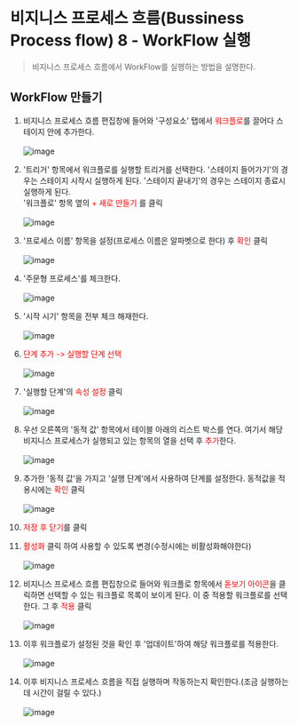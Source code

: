 # 비지니스 프로세스 흐름(Bussiness Process flow) 8 - WorkFlow 실행
> 비지니스 프로세스 흐름에서 WorkFlow를 실행하는 방법을 설명한다.

## WorkFlow 만들기

1. 비지니스 프로세스 흐름 편집창에 들어와 '구성요소' 탭에서 <span style="color:red">워크플로</span>를 끌어다 스테이지 안에 추가한다.<br><br>![image](https://user-images.githubusercontent.com/39551265/173714209-47f7a20d-8f62-4bde-b815-da202658a73d.png)<br>

2. '트리거' 항목에서 워크플로를 실행할 트리거를 선택한다. '스테이지 들어가기'의 경우는 스테이지 시작시 실행하게 된다. '스테이지 끝내기'의 경우는 스테이지 종료시 실행하게 된다.<br>'워크플로' 항목 옆의 <span style="color:red">+ 새로 만들기</span> 를 클릭<br><br>![image](https://user-images.githubusercontent.com/39551265/173716201-8619917a-a276-46e2-a68e-4b572083dac0.png)<br>

3. '프로세스 이름' 항목을 설정(프로세스 이름은 알파벳으로 한다) 후 <span style="color:red">확인</span> 클릭<br><br>![image](https://user-images.githubusercontent.com/39551265/173716762-25eefe8f-33cb-4c53-878b-a76454de2ea2.png)<br>

4. '주문형 프로세스'를 체크한다.<br><br>![image](https://user-images.githubusercontent.com/39551265/173717297-5b26148c-1a60-47d4-a944-21f0ea31527b.png)<br>

5. '시작 시기' 항목을 전부 체크 해재한다.<br><br>![image](https://user-images.githubusercontent.com/39551265/173718995-3f042822-9398-496f-8b01-079fd36542c2.png)<br>

6. <span style="color:red">단계 추가 -> 실행할 단계 선택</span><br><br>![image](https://user-images.githubusercontent.com/39551265/173718017-f8dd5ecb-a164-49d4-8a24-bda2d73ef4f7.png)<br>

7. '실행할 단계'의 <span style="color:red">속성 설정</span> 클릭<br><br>![image](https://user-images.githubusercontent.com/39551265/173719274-ba3cbfcb-5576-4d01-bea9-e65d53ff9ea5.png)<br>

8. 우선 오른쪽의 '동적 값' 항목에서 테이블 아래의 리스트 박스를 연다. 여기서 해당 비지니스 프로세스가 실행되고 있는 항목의 열을 선택 후 <span style="color:red">추가</span>한다.<br><br>![image](https://user-images.githubusercontent.com/39551265/173722598-eea4b3e4-efd6-4471-83e1-b53bdb7fd9c6.png)<br>

9. 추가한 '동적 값'을 가지고 '실행 단계'에서 사용하여 단계를 설정한다. 동적값을 적용시에는 <span style="color:red">확인</span> 클릭<br><br>![image](https://user-images.githubusercontent.com/39551265/173723720-dfc42409-fbfe-46b0-b4d4-8c40e7d43289.png)<br>

10. <span style="color:red">저장 후 닫기</span>를 클릭

11. <span style="color:red">활성화</span> 클릭 하여 사용할 수 있도록 변경(수정시에는 비활성화해야한다)<br><br>![image](https://user-images.githubusercontent.com/39551265/173724109-a2e038ba-a346-44f6-8163-154896f5d38a.png)<br>

12. 비지니스 프로세스 흐름 편집창으로 들어와 워크플로 항목에서 <span style="color:red">돋보기 아이콘</span>을 클릭하면 선택할 수 있는 워크플로 목록이 보이게 된다. 이 중 적용할 워크플로를 선택한다. 그 후 <span style="color:red">적용</span> 클릭<br><br>![image](https://user-images.githubusercontent.com/39551265/173736178-c62f9b2a-6289-4e81-9c38-c0808d3c0ff4.png)<br>

13. 이후 워크플로가 설정된 것을 확인 후 '업데이트'하여 해당 워크플로를 적용한다.<br><br>![image](https://user-images.githubusercontent.com/39551265/173738965-55bebac5-9a06-471b-91ee-ceb799c0ddff.png)<br>

14. 이후 비지니스 프로세스 흐름을 직접 실행하며 작동하는지 확인한다.(조금 실행하는데 시간이 걸릴 수 있다.)<br><br>![image](https://user-images.githubusercontent.com/39551265/173739476-f929318b-2caf-46cc-88a2-570c4563a814.png)<br>